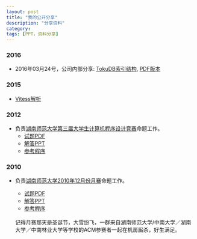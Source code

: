 ```yaml
---
layout: post
title: "我的公开分享"
description: "分享资料"
category: 
tags: [PPT，资料分享]
---
```


### 2016

* 2016年03月24号，公司内部分享: [TokuDB索引结构](/ppt/tokudb-index.pptx),  [PDF版本](/ppt/tokudb-index.pdf)

### 2015

*  [Vitess解析](/ppt/vitess.pdf)

### 2012

*  负责[湖南师范大学第三届大学生计算机程序设计竞赛](http://acm.hunnu.edu.cn/online/?action=problem&type=list&courseid=81)命题工作。
	* [试题PDF](http://acm.hunnu.edu.cn/online/problem_pdf/HunnuProgrammingContest2012.pdf)
	* [解答PPT](https://github.com/openinx/algorithm-solution/raw/master/hunnu_3th_programming_contest/ProblemAndSolution/summary/Tutorial.pptx)
	* [参考程序](https://github.com/openinx/algorithm-solution/tree/master/hunnu_3th_programming_contest/ProblemAndSolution)
	
### 2010

*  负责[湖南师范大学2010年12月份月赛](http://acm.hunnu.edu.cn/online/?action=problem&type=list&courseid=54)命题工作。 
	* [试题PDF](http://acm.hunnu.edu.cn/online/problem_pdf/ProblemSet201012.pdf)
	* [解答PPT](https://github.com/openinx/algorithm-solution/raw/master/hunnu_201012_acm_monthly/solution/solution.pdf)
	* [参考程序](https://github.com/openinx/algorithm-solution/tree/master/hunnu_201012_acm_monthly/solution)
	
	<br>
	记得月赛那天是圣诞节，大雪纷飞，一群来自湖南师范大学/中南大学／湖南大学／中南林业大学等学校的ACM参赛者一起在机房厮杀，好生满足。
